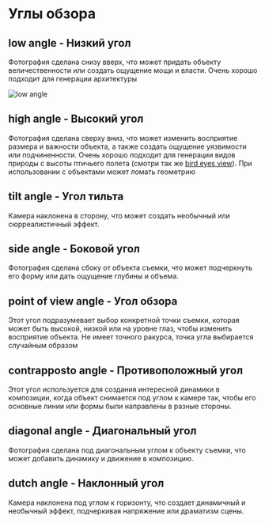 <script setup lang="ts">

</script>

# Углы обзора

## low angle - Низкий угол

Фотография сделана снизу вверх, что может придать объекту величественности или создать ощущение мощи и власти. Очень хорошо подходит для генерации архитектуры

![low angle](/image/angle/00000-3846148111.png)

## high angle - Высокий угол

Фотография сделана сверху вниз, что может изменить восприятие размера и важности объекта, а также создать ощущение уязвимости или подчиненности. Очень хорошо подходит для генерации видов природы с высоты птичьего полета (смотри так же [bird eyes view](./position.md#bird-eyes-view---высота-птичьего-полета)). При использовании с объектами может ломать геометрию

## tilt angle - Угол тильта

Камера наклонена в сторону, что может создать необычный или сюрреалистичный эффект.

## side angle - Боковой угол

Фотография сделана сбоку от объекта съемки, что может подчеркнуть его форму или дать ощущение глубины и объема.

## point of view angle - Угол обзора

Этот угол подразумевает выбор конкретной точки съемки, которая может быть высокой, низкой или на уровне глаз, чтобы изменить восприятие объекта. Не имеет точного ракурса, точка угла выбирается случайным образом

## сontrapposto аngle - Противоположный угол

Этот угол используется для создания интересной динамики в композиции, когда объект снимается под углом к камере так, чтобы его основные линии или формы были направлены в разные стороны.

## diagonal angle - Диагональный угол

Фотография сделана под диагональным углом к объекту съемки, что может добавить динамику и движение в композицию.


## dutch angle - Наклонный угол

Камера наклонена под углом к горизонту, что создает динамичный и необычный эффект, подчеркивая напряжение или драматизм сцены.
